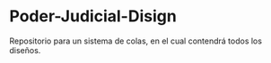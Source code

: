 # Poder-Judicial-Disign
Repositorio para un sistema de colas, en el cual contendrá todos los diseños.
